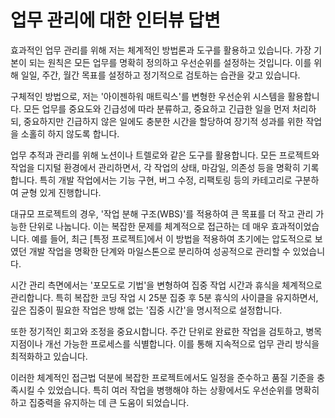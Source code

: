 # 업무 관리에 대한 인터뷰 답변

효과적인 업무 관리를 위해 저는 체계적인 방법론과 도구를 활용하고 있습니다. 가장 기본이 되는 원칙은 모든 업무를 명확히 정의하고 우선순위를 설정하는 것입니다. 이를 위해 일일, 주간, 월간 목표를 설정하고 정기적으로 검토하는 습관을 갖고 있습니다.

구체적인 방법으로, 저는 '아이젠하워 매트릭스'를 변형한 우선순위 시스템을 활용합니다. 모든 업무를 중요도와 긴급성에 따라 분류하고, 중요하고 긴급한 일을 먼저 처리하되, 중요하지만 긴급하지 않은 일에도 충분한 시간을 할당하여 장기적 성과를 위한 작업을 소홀히 하지 않도록 합니다.

업무 추적과 관리를 위해 노션이나 트렐로와 같은 도구를 활용합니다. 모든 프로젝트와 작업을 디지털 환경에서 관리하면서, 각 작업의 상태, 마감일, 의존성 등을 명확히 기록합니다. 특히 개발 작업에서는 기능 구현, 버그 수정, 리팩토링 등의 카테고리로 구분하여 균형 있게 진행합니다.

대규모 프로젝트의 경우, '작업 분해 구조(WBS)'를 적용하여 큰 목표를 더 작고 관리 가능한 단위로 나눕니다. 이는 복잡한 문제를 체계적으로 접근하는 데 매우 효과적이었습니다. 예를 들어, 최근 [특정 프로젝트]에서 이 방법을 적용하여 초기에는 압도적으로 보였던 개발 작업을 명확한 단계와 마일스톤으로 분리하여 성공적으로 관리할 수 있었습니다.

시간 관리 측면에서는 '포모도로 기법'을 변형하여 집중 작업 시간과 휴식을 체계적으로 관리합니다. 특히 복잡한 코딩 작업 시 25분 집중 후 5분 휴식의 사이클을 유지하면서, 깊은 집중이 필요한 작업은 방해 없는 '집중 시간'을 명시적으로 설정합니다.

또한 정기적인 회고와 조정을 중요시합니다. 주간 단위로 완료한 작업을 검토하고, 병목 지점이나 개선 가능한 프로세스를 식별합니다. 이를 통해 지속적으로 업무 관리 방식을 최적화하고 있습니다.

이러한 체계적인 접근법 덕분에 복잡한 프로젝트에서도 일정을 준수하고 품질 기준을 충족시킬 수 있었습니다. 특히 여러 작업을 병행해야 하는 상황에서도 우선순위를 명확히 하고 집중력을 유지하는 데 큰 도움이 되었습니다.